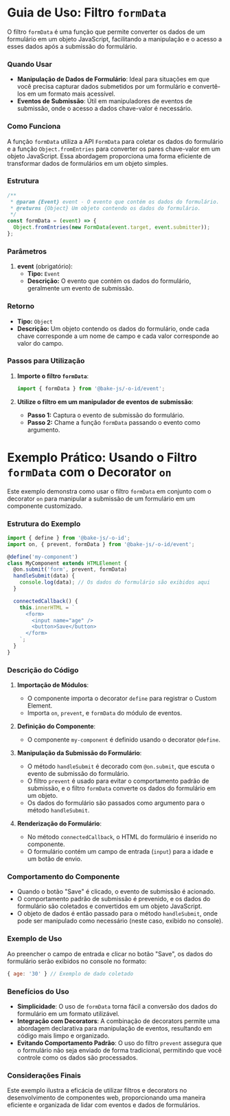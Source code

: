 # Guia de Uso: Filtro `formData`

O filtro `formData` é uma função que permite converter os dados de um formulário em um objeto JavaScript, facilitando a manipulação e o acesso a esses dados após a submissão do formulário.

### Quando Usar

- **Manipulação de Dados de Formulário**: Ideal para situações em que você precisa capturar dados submetidos por um formulário e convertê-los em um formato mais acessível.
- **Eventos de Submissão**: Útil em manipuladores de eventos de submissão, onde o acesso a dados chave-valor é necessário.

### Como Funciona

A função `formData` utiliza a API `FormData` para coletar os dados do formulário e a função `Object.fromEntries` para converter os pares chave-valor em um objeto JavaScript. Essa abordagem proporciona uma forma eficiente de transformar dados de formulários em um objeto simples.

### Estrutura

```javascript
/**
 * @param {Event} event - O evento que contém os dados do formulário.
 * @returns {Object} Um objeto contendo os dados do formulário.
 */
const formData = (event) => {
  Object.fromEntries(new FormData(event.target, event.submitter));
};
```

### Parâmetros

1. **event** (obrigatório):
   - **Tipo:** `Event`
   - **Descrição:** O evento que contém os dados do formulário, geralmente um evento de submissão.

### Retorno

- **Tipo:** `Object`
- **Descrição:** Um objeto contendo os dados do formulário, onde cada chave corresponde a um nome de campo e cada valor corresponde ao valor do campo.

### Passos para Utilização

1. **Importe o filtro `formData`**:

   ```javascript
   import { formData } from '@bake-js/-o-id/event';
   ```

2. **Utilize o filtro em um manipulador de eventos de submissão**:

   - **Passo 1:** Captura o evento de submissão do formulário.
   - **Passo 2:** Chame a função `formData` passando o evento como argumento.

# Exemplo Prático: Usando o Filtro `formData` com o Decorator `on`

Este exemplo demonstra como usar o filtro `formData` em conjunto com o decorator `on` para manipular a submissão de um formulário em um componente customizado.

### Estrutura do Exemplo

```javascript
import { define } from '@bake-js/-o-id';
import on, { prevent, formData } from '@bake-js/-o-id/event';

@define('my-component')
class MyComponent extends HTMLElement {
  @on.submit('form', prevent, formData)
  handleSubmit(data) {
    console.log(data); // Os dados do formulário são exibidos aqui
  }

  connectedCallback() {
    this.innerHTML = `
      <form>
        <input name="age" />
        <button>Save</button>
      </form>
    `;
  }
}
```

### Descrição do Código

1. **Importação de Módulos**:
   - O componente importa o decorator `define` para registrar o Custom Element.
   - Importa `on`, `prevent`, e `formData` do módulo de eventos.

2. **Definição do Componente**:
   - O componente `my-component` é definido usando o decorator `@define`.

3. **Manipulação da Submissão do Formulário**:
   - O método `handleSubmit` é decorado com `@on.submit`, que escuta o evento de submissão do formulário. 
   - O filtro `prevent` é usado para evitar o comportamento padrão de submissão, e o filtro `formData` converte os dados do formulário em um objeto.
   - Os dados do formulário são passados como argumento para o método `handleSubmit`.

4. **Renderização do Formulário**:
   - No método `connectedCallback`, o HTML do formulário é inserido no componente.
   - O formulário contém um campo de entrada (`input`) para a idade e um botão de envio.

### Comportamento do Componente

- Quando o botão "Save" é clicado, o evento de submissão é acionado.
- O comportamento padrão de submissão é prevenido, e os dados do formulário são coletados e convertidos em um objeto JavaScript.
- O objeto de dados é então passado para o método `handleSubmit`, onde pode ser manipulado como necessário (neste caso, exibido no console).

### Exemplo de Uso

Ao preencher o campo de entrada e clicar no botão "Save", os dados do formulário serão exibidos no console no formato:

```javascript
{ age: '30' } // Exemplo de dado coletado
```

### Benefícios do Uso

- **Simplicidade**: O uso de `formData` torna fácil a conversão dos dados do formulário em um formato utilizável.
- **Integração com Decorators**: A combinação de decorators permite uma abordagem declarativa para manipulação de eventos, resultando em código mais limpo e organizado.
- **Evitando Comportamento Padrão**: O uso do filtro `prevent` assegura que o formulário não seja enviado de forma tradicional, permitindo que você controle como os dados são processados.

### Considerações Finais

Este exemplo ilustra a eficácia de utilizar filtros e decorators no desenvolvimento de componentes web, proporcionando uma maneira eficiente e organizada de lidar com eventos e dados de formulários.
